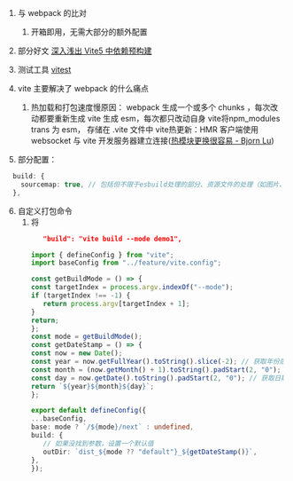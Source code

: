 1. 与 webpack 的比对
   1. 开箱即用，无需大部分的额外配置
   
2. 部分好文
   [深入浅出 Vite5 中依赖预构建](https://juejin.cn/post/7310439736828117046?searchId=20241014103405ABA79239F193808D7D5E)
3. 测试工具 [vitest](https://cn.vitest.dev/guide/)
4. vite 主要解决了 webpack 的什么痛点
   1. 热加载和打包速度慢原因：
         webpack 生成一个或多个 chunks ，每次改动都要重新生成
         vite 生成 esm，每次都只改动自身
         vite将npm_modules trans 为 esm， 存储在 .vite 文件中
         vite热更新：HMR 客户端使用 websocket 与 vite 开发服务器建立连接([热模块更换很容易 - Bjorn Lu](https://bjornlu.com/blog/hot-module-replacement-is-easy))
5. 部分配置：
```ts
  build: {
    sourcemap: true, // 包括但不限于esbuild处理的部分、资源文件的处理（如图片、字体等）以及模块的合并和优化。
  },
```
6. 自定义打包命令
   1. 将   
      ```json
         "build": "vite build --mode demo1",
      ```
      ```ts
      import { defineConfig } from "vite";
      import baseConfig from "../feature/vite.config";

      const getBuildMode = () => {
      const targetIndex = process.argv.indexOf("--mode");
      if (targetIndex !== -1) {
         return process.argv[targetIndex + 1];
      }
      return;
      };
      const mode = getBuildMode();
      const getDateStamp = () => {
      const now = new Date();
      const year = now.getFullYear().toString().slice(-2); // 获取年份后两位
      const month = (now.getMonth() + 1).toString().padStart(2, "0"); // 获取月份，不足两位补0
      const day = now.getDate().toString().padStart(2, "0"); // 获取日期，不足两位补0
      return `${year}${month}${day}`;
      };

      export default defineConfig({
      ...baseConfig,
      base: mode ? `/${mode}/next` : undefined,
      build: {
         // 如果没找到参数，设置一个默认值
         outDir: `dist_${mode ?? "default"}_${getDateStamp()}`,
      },
      });
```